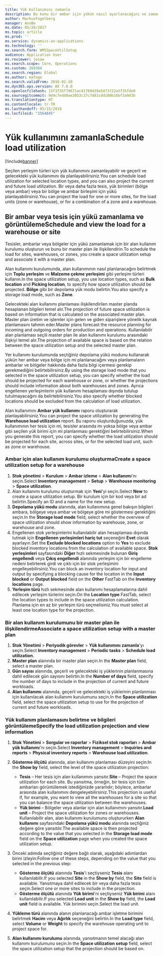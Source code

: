 ```yaml
---
title: Yük kullanımını zamanla
description: Bu konu bir ambar için yükün nasıl ayarlanacağını ve zamanlanacağını açıklar.
author: MarkusFogelberg
manager: AnnBe
ms.date: 05/26/2017
ms.topic: article
ms.prod: ''
ms.service: dynamics-ax-applications
ms.technology: ''
ms.search.form: WMSSpaceUtilSetup
audience: Application User
ms.reviewer: josaw
ms.search.scope: Core, Operations
ms.custom: 269384
ms.search.region: Global
ms.author: mafoge
ms.search.validFrom: 2016-02-28
ms.dyn365.ops.version: AX 7.0.0
ms.openlocfilehash: 15f3735f79671ac41789d39a5473722a5f35fde0
ms.sourcegitcommit: 9d4c7edd0ae2053c37c7d81cdd180b16bf3a9d3b
ms.translationtype: HT
ms.contentlocale: tr-TR
ms.lasthandoff: 05/15/2019
ms.locfileid: "1564845"
---
```

# <a name="schedule-load-utilization"></a><span data-ttu-id="21086-103">Yük kullanımını zamanla</span><span class="sxs-lookup"><span data-stu-id="21086-103">Schedule load utilization</span></span>

[!include[banner](../includes/banner.md)]

<span data-ttu-id="21086-104">Seçilen yerleşim türleri için yük kullanımını zamanlayabilir ve geçerli ve gelecekteki yük kullanımını da planlayabilirsiniz.</span><span class="sxs-lookup"><span data-stu-id="21086-104">You can schedule load utilization for selected location types, and you can also project the current and future load utilization.</span></span> <span data-ttu-id="21086-105">Bir veya daha fazla tesis, yük birimleri (bölge veya ambar) veya bir bölge ve ambar birleşimi için yükü planlayabilirsiniz.</span><span class="sxs-lookup"><span data-stu-id="21086-105">You can project the load for one or more sites, for the load units (zone or warehouse), or for a combination of a zone and a warehouse.</span></span>

## <a name="schedule-and-view-the-load-for-a-warehouse-or-site"></a><span data-ttu-id="21086-106">Bir ambar veya tesis için yükü zamanlama ve görüntüleme</span><span class="sxs-lookup"><span data-stu-id="21086-106">Schedule and view the load for a warehouse or site</span></span>

<span data-ttu-id="21086-107">Tesisler, ambarlar veya bölgeler için yükü zamanlamak için bir alan kullanım kurulumu oluşturun ve bunu bir master plan ile ilişkilendirin.</span><span class="sxs-lookup"><span data-stu-id="21086-107">To schedule the load for sites, warehouses, or zones, you create a space utilization setup and associate it with a master plan.</span></span>

<span data-ttu-id="21086-108">Alan kullanımı kurulumunda, alan kullanımının nasıl planlanacağını belirtmek için **Toplu yerleşim** ve **Malzeme çekme yerleşimi** gibi yerleşim türleri kullanın.</span><span class="sxs-lookup"><span data-stu-id="21086-108">In the space utilization setup, you use location types, such as **Bulk location** and **Picking location**, to specify how space utilization should be projected.</span></span> <span data-ttu-id="21086-109">**Bölge** gibi bir depolama yük modu belirtin.</span><span class="sxs-lookup"><span data-stu-id="21086-109">You also specify a storage load mode, such as **Zone**.</span></span>

<span data-ttu-id="21086-110">Gelecekteki alan kullanımı planlaması ilişkilendirilen master planda hesaplanan bilgileri temel alır.</span><span class="sxs-lookup"><span data-stu-id="21086-110">The projection of future space utilization is based on information that is calculated on the associated master plan.</span></span> <span data-ttu-id="21086-111">Master plan üretim ve işlemler için gelen ve giden siparişlere yönelik kaynak planlamasını tahmin eder.</span><span class="sxs-lookup"><span data-stu-id="21086-111">Master plans forecast the resource planning for incoming and outgoing orders for production and operations.</span></span> <span data-ttu-id="21086-112">Kullanılabilir alan planlaması seçili master plan ile alan kullanımı kurulumu arasındaki ilişkiyi temel alır.</span><span class="sxs-lookup"><span data-stu-id="21086-112">The projection of available space is based on the relation between the space utilization setup and the selected master plan.</span></span>

<span data-ttu-id="21086-113">Yer kullanımı kurulumunda seçtiğiniz depolama yükü modunu kullanarak yükün her ambar veya bölge için mi planlanacağını veya planlamaların ambarlar ve bölgeler hakkında daha fazla bilgi içermesi gerekip gerekmediğini belirtebilirsiniz.</span><span class="sxs-lookup"><span data-stu-id="21086-113">By using the storage load mode that you selected in the space utilization setup, you can specify whether the load should be projected for each warehouse or zone, or whether the projections should include information about both warehouses and zones.</span></span> <span data-ttu-id="21086-114">Ayrıca engellenen yerleşimlerin yük kullanımı hesaplaması dışında tutulup tutulmayacağını da belirtebilirsiniz.</span><span class="sxs-lookup"><span data-stu-id="21086-114">You also specify whether blocked locations should be excluded from the calculation of load utilization.</span></span>

<span data-ttu-id="21086-115">Alan kullanımını **Ambar yük kullanımı** raporu oluşturarak planlayabilirsiniz.</span><span class="sxs-lookup"><span data-stu-id="21086-115">You can project the space utilization by generating the **Warehouse load utilization** report.</span></span> <span data-ttu-id="21086-116">Bu raporu oluşturduğunuzda, yük kullanımının her tesis için mi, tesisler arasında mı yoksa bölge veya ambar gibi seçilen yük birimi için mi planlanması gerektiğini belirtebilirsiniz.</span><span class="sxs-lookup"><span data-stu-id="21086-116">When you generate this report, you can specify whether the load utilization should be projected for each site, across sites, or for the selected load unit, such as zone or warehouse.</span></span>

### <a name="create-a-space-utilization-setup-for-a-warehouse"></a><span data-ttu-id="21086-117">Ambar için alan kullanım kurulumu oluşturma</span><span class="sxs-lookup"><span data-stu-id="21086-117">Create a space utilization setup for a warehouse</span></span>

1. <span data-ttu-id="21086-118">**Stok yönetimi** \> **Kurulum** \> **Ambar izleme** \> **Alan kullanımı**'nı seçin.</span><span class="sxs-lookup"><span data-stu-id="21086-118">Select **Inventory management** \> **Setup** \> **Warehouse monitoring** \> **Space utilization**.</span></span>
2. <span data-ttu-id="21086-119">Alan kullanımı kurulumu oluşturmak için **Yeni**'yi seçin.</span><span class="sxs-lookup"><span data-stu-id="21086-119">Select **New** to create a space utilization setup.</span></span> <span data-ttu-id="21086-120">Bir kurulum için bir kod veya bir ad belirtin.</span><span class="sxs-lookup"><span data-stu-id="21086-120">Specify an ID and a name for the new setup.</span></span>
3. <span data-ttu-id="21086-121">**Depolama yükü modu** alanında, alan kullanımına genel bakışın bilgileri ambara, bölgeye veya ambar ve bölgeye göre mi göstermesi gerektiğini seçin.</span><span class="sxs-lookup"><span data-stu-id="21086-121">In the **Storage load mode** field, select whether the overview of space utilization should show information by warehouse, zone, or warehouse and zone.</span></span>
4. <span data-ttu-id="21086-122">Engellenen stok yerleşimlerini kullanılabilir alan hesaplaması dışında tutmak için **Engellenen yerleşimleri hariç tut** seçeneğini **Evet** olarak ayarlayın.</span><span class="sxs-lookup"><span data-stu-id="21086-122">Set the **Exclude blocked locations** option to **Yes** to exclude blocked inventory locations from the calculation of available space.</span></span> <span data-ttu-id="21086-123">**Stok yerleşimleri** sayfasındaki **Diğer** hızlı sekmesinde bulunan **Giriş engellendi** veya **Çıkış engellendi** alanında yerleşim için bir engelleme nedeni belirterek girdi ve çıktı için bir stok yerleşimini engelleyebilirsiniz.</span><span class="sxs-lookup"><span data-stu-id="21086-123">You can block an inventory location for input and output by specifying a blocking cause for the location in the **Input blocked** or **Output blocked** field on the **Other** FastTab on the **Inventory locations** page.</span></span>
5. <span data-ttu-id="21086-124">**Yerleşim türü** hızlı sekmesinde alan kullanımı hesaplamalarına dahil edilecek yerleşim türlerini seçin.</span><span class="sxs-lookup"><span data-stu-id="21086-124">On the **Location type** FastTab, select the location types to include in the space utilization calculation.</span></span> <span data-ttu-id="21086-125">Planlama için en az bir yerleşim türü seçmelisiniz.</span><span class="sxs-lookup"><span data-stu-id="21086-125">You must select at least one location type for the projection.</span></span>

### <a name="associate-a-space-utilization-setup-with-a-master-plan"></a><span data-ttu-id="21086-126">Bir alan kullanım kurulumunu bir master plan ile ilişkilendirme</span><span class="sxs-lookup"><span data-stu-id="21086-126">Associate a space utilization setup with a master plan</span></span>

1. <span data-ttu-id="21086-127">**Stok Yönetimi** \> **Periyodik görevler** \> **Yük kullanımını zamanla**'yı seçin.</span><span class="sxs-lookup"><span data-stu-id="21086-127">Select **Inventory management** \> **Periodic tasks** \> **Schedule load utilization**.</span></span>
2. <span data-ttu-id="21086-128">**Master plan** alanında bir master plan seçin.</span><span class="sxs-lookup"><span data-stu-id="21086-128">In the **Master plan** field, select a master plan.</span></span>
3. <span data-ttu-id="21086-129">**Gün sayısı** alanında, geçerli ve gelecekteki iş yüklerinin planlanmasına dahil edilecek gün sayısını belirtin.</span><span class="sxs-lookup"><span data-stu-id="21086-129">In the **Number of days** field, specify the number of days to include in the projection of current and future workloads.</span></span>
4. <span data-ttu-id="21086-130">**Alan kullanımı** alanında, geçerli ve gelecekteki iş yüklerinin planlanması için kullanılacak alan kullanımı kurulumunu seçin.</span><span class="sxs-lookup"><span data-stu-id="21086-130">In the **Space utilization** field, select the space utilization setup to use for the projection of current and future workloads.</span></span>

### <a name="specify-the-load-utilization-projection-and-view-information"></a><span data-ttu-id="21086-131">Yük kullanım planlamasını belirtme ve bilgileri görüntüleme</span><span class="sxs-lookup"><span data-stu-id="21086-131">Specify the load utilization projection and view information</span></span>

1. <span data-ttu-id="21086-132">**Stok Yönetimi** \> **Sorgular ve raporlar** \> **Fiziksel stok raporları** \> **Ambar yük kullanımı**'nı seçin.</span><span class="sxs-lookup"><span data-stu-id="21086-132">Select **Inventory management** \> **Inquiries and reports** \> **Physical inventory reports** \> **Warehouse load utilization**.</span></span>
2. <span data-ttu-id="21086-133">**Gösterme ölçütü** alanında, alan kullanımı planlaması düzeyini seçin:</span><span class="sxs-lookup"><span data-stu-id="21086-133">In the **Show by** field, select the level of the space utilization projection:</span></span>

    - <span data-ttu-id="21086-134">**Tesis** – Her tesis için alan kullanımını yansıtır.</span><span class="sxs-lookup"><span data-stu-id="21086-134">**Site** – Project the space utilization for each site.</span></span> <span data-ttu-id="21086-135">Bu yansıtma, örneğin, bir tesis için tüm ambarları görüntülemek istediğinizde yararlıdır; böylece, ambarlar arasında alan kullanımını dengeleyebilirsiniz.</span><span class="sxs-lookup"><span data-stu-id="21086-135">This projection is useful if, for example, you want to view all the warehouses for a site so that you can balance the space utilization between the warehouses.</span></span>
    - <span data-ttu-id="21086-136">**Yük birimi** – Bölgeler veya alanlar için alan kullanımını yansıtır.</span><span class="sxs-lookup"><span data-stu-id="21086-136">**Load unit** – Project the space utilization for zones or warehouses.</span></span> <span data-ttu-id="21086-137">Kullanılabilir alan, alan kullanımı kurulumunu oluştururken **Alan kullanımı** sayfasındaki **Depolama yükü modu** alanında seçtiğiniz değere göre yansıtılır.</span><span class="sxs-lookup"><span data-stu-id="21086-137">The available space is then projected according to the value that you selected in the **Storage load mode** field on the **Space utilization** page when you created the space utilization setup.</span></span>

3. <span data-ttu-id="21086-138">Önceki adımda seçtiğiniz değere bağlı olarak, aşağıdaki adımlardan birini izleyin:</span><span class="sxs-lookup"><span data-stu-id="21086-138">Follow one of these steps, depending on the value that you selected in the previous step:</span></span>

    - <span data-ttu-id="21086-139">**Gösterme ölçütü** alanında **Tesis**'i seçtiyseniz **Tesis** alanı kullanılabilir.</span><span class="sxs-lookup"><span data-stu-id="21086-139">If you selected **Site** in the **Show by** field, the **Site** field is available.</span></span> <span data-ttu-id="21086-140">Yansıtmaya dahil edilecek bir veya daha fazla tesis seçin.</span><span class="sxs-lookup"><span data-stu-id="21086-140">Select one or more sites to include in the projection.</span></span>
    - <span data-ttu-id="21086-141">**Gösterme ölçütü** alanında **Yük birimi**'ni seçtiyseniz **Yük birimi** alanı kullanılabilir.</span><span class="sxs-lookup"><span data-stu-id="21086-141">If you selected **Load unit** in the **Show by** field, the **Load unit** field is available.</span></span> <span data-ttu-id="21086-142">Yük birimini seçin.</span><span class="sxs-lookup"><span data-stu-id="21086-142">Select the load unit.</span></span>

4. <span data-ttu-id="21086-143">**Yükleme türü** alanında alanın planlanacağı ambar işletme birimini belirtmek **Hacim** veya **Ağırlık** seçeneğini belirtin.</span><span class="sxs-lookup"><span data-stu-id="21086-143">In the **Load type** field, select **Volume** or **Weight** to specify the warehouse operating unit to project space for.</span></span>
5. <span data-ttu-id="21086-144">**Alan kullanımı kurulumu** alanında, yansıtmanın temel alacağı alan kullanımı kurulumunu seçin.</span><span class="sxs-lookup"><span data-stu-id="21086-144">In the **Space utilization setup** field, select the space utilization setup that the projection should be based on.</span></span>
